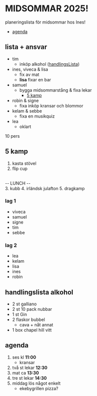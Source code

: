  # MIDSOMMAR 2025!
planeringslista för midsommar hos Ines! 
- [agenda](#agenda)

## lista + ansvar
- tim
    - inköp alkohol ([handlingsLista](#handlingslista-alkohol))
- ines, viveca & lisa
    - fix av mat
    - **lisa** fixar en bar
- samuel
    - bygga midsommarstång & fixa lekar
        - [5 kamp](#5-kamp)
- robin & signe
    - fixa inköp kransar och blommor
- kelam & sebbe
    -  fixa en musikquiz 
- lea
    - oklart

10 pers

## 5 kamp
1. kasta stövel
2. flip cup 
<br>
-- LUNCH --
<br>
3. kubb
4. irländsk julafton
5. dragkamp

### lag 1
- viveca
- samuel
- signe
- tim
- sebbe

### lag 2
- lea
- kelam
- lisa
- ines
- robin

## handlingslista alkohol
- 2 st galliano
- 2 st 10 pack nubbar
- 1 st Gin
- 2 flaskor bubbel
    - cava + nåt annat
- 1 box chapel hill vitt

## agenda

1. ses kl **11:00**
    - kransar
2. två st lekar **12:30**
3. mat ca **13:30**
4. tre st lekar **14:30**
5. middag lös något enkelt
    - ekebygrillen pizza?
